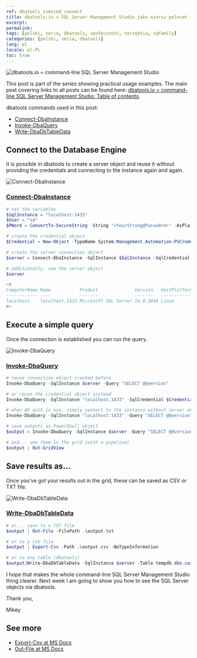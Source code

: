 ```yaml
---
ref: dbatools_ssmscmd_connect
title: dbatools.io = SQL Server Management Studio jako wiersz poleceń - Połącz, Zapytaj, Zapisz
excerpt: 
permalink: 
tags: [polski, seria, dbatools, społeczność, narzędzia, sqfamily]
categories: [polski, seria, dbatools]
lang: pl
locale: pl-PL
toc: true
---
```

![dbatools.io = command-line SQL Server Management Studio](dbatools_ssmscmd.png)

This post is part of the series showing practical usage examples. The main post covering links to all posts can be found here: [dbatools.io = command-line SQL Server Management Studio: Table of contents](/blog/2020/06/dbatools-io-command-line-sql-server-management-studio-table-of-contents/).

dbatools commands used in this post:

* [Connect-DbaInstance](https://www.bronowski.it/blog/2020/07/dbatools-io-command-line-sql-server-management-studio-connect-and-query/#Connect-DbaInstance)
* [Invoke-DbaQuery](https://www.bronowski.it/blog/2020/07/dbatools-io-command-line-sql-server-management-studio-connect-and-query/#Invoke-DbaQuery)
* [Write-DbaDbTableData](https://www.bronowski.it/blog/2020/07/dbatools-io-command-line-sql-server-management-studio-connect-and-query/#Write-DbaDbTableData)
## Connect to the Database Engine
It is possible in dbatools to create a server object and reuse it without providing the credentials and connecting to the instance again and again.


![Connect-DbaInstance](dbatools_ssmscmd_0101_connect.png)

### [Connect-DbaInstance](https://docs.dbatools.io/#Connect-DbaInstance)

```powershell
# set the variables
$SqlInstance = "localhost:1433"
$User = "sa"
$PWord = ConvertTo-SecureString -String "<YourStrong@Passw0rd>" -AsPlainText -Force

# create the credential object
$Credential = New-Object -TypeName System.Management.Automation.PSCredential -ArgumentList $User, $PWord

# create the server connection object
$server = Connect-DbaInstance -SqlInstance $SqlInstance -SqlCredential $Credential

# additionally, see the server object
$server

<#
ComputerName Name           Product              Version   HostPlatform IsAzure IsClustered ConnectedAs
------------ ----           -------              -------   ------------ ------- ----------- -----------
localhost    localhost,1433 Microsoft SQL Server 14.0.3048 Linux        False   False       sa         
#>
```

## Execute a simple query
Once the connection is established you can run the query.

![Invoke-DbaQuery](dbatools_ssmscmd_0102_execute.png)

### [Invoke-DbaQuery](https://docs.dbatools.io/#Invoke-DbaQuery)

```powershell
# reuse connection object created before
Invoke-DbaQuery -SqlInstance $server -Query "SELECT @@version"

# or reuse the credential object instead
Invoke-DbaQuery -SqlInstance "localhost,1433" -SqlCredential $Credential -Query "SELECT @@version"

# when AD auth in use, simply connect to the instance without server object
Invoke-DbaQuery -SqlInstance "localhost:1433" -Query "SELECT @@version" 

# save outputs as PowerShell object
$output = Invoke-DbaQuery -SqlInstance $server -Query "SELECT @@version"

# and... see them in the grid (with a pipeline)
$output | Out-GridView
```

## Save results as…
Once you’ve got your results out in the grid, these can be saved as CSV or TXT file.

![Write-DbaDbTableData](dbatools_ssmscmd_0103_save.png)

### [Write-DbaDbTableData](https://docs.dbatools.io/#Write-DbaDbTableData)

```powershell
# or... save to a TXT file
$output | Out-File -FilePath .\output.txt

# or to a CSV file
$output | Export-Csv -Path .\output.csv -NoTypeInformation

# or to any table (dbatools)
$output|Write-DbaDbTableData -SqlInstance $server -Table tempdb.dbo.customers -AutoCreateTable
```

I hope that makes the whole command-line SQL Server Management Studio thing clearer. Next week I am going to show you how to see the SQL Server objects via dbatools.

Thank you,  

Mikey

## See more
* [Export-Csv at MS Docs](https://docs.microsoft.com/en-us/powershell/module/microsoft.powershell.utility/export-csv)
* [Out-File at MS Docs](https://docs.microsoft.com/en-us/powershell/module/microsoft.powershell.utility/out-file)